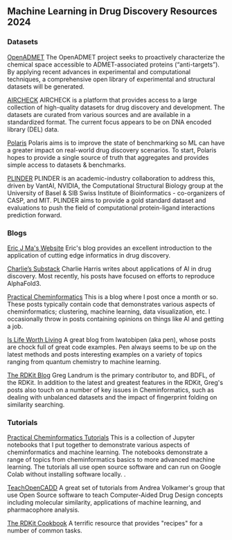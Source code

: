 ## Machine Learning in Drug Discovery Resources 2024

### Datasets

[OpenADMET](https://openadmet.org)
The OpenADMET project seeks to proactively characterize the chemical space accessible to
ADMET-associated proteins (“anti-targets”). By applying recent advances in experimental and computational techniques, a
comprehensive open library of experimental and structural datasets will be generated.

[AIRCHECK](https://aircheck.ai)
AIRCHECK is a platform that provides access to a large collection of high-quality datasets for drug discovery and
development. The datasets are curated from various sources and are available in a standardized format. The current
focus appears to be on DNA encoded library (DEL) data.

[Polaris](https://polarishub.io)
Polaris aims is to improve the state of benchmarking so ML can have a greater impact on real-world drug discovery
scenarios. To start, Polaris hopes to provide a single source of truth that aggregates and provides simple access to
datasets & benchmarks.

[PLINDER](https://plinder.sh)
PLINDER is an academic-industry collaboration to address this, driven by VantAI, NVIDIA, the Computational Structural
Biology group at the University of Basel & SIB Swiss Institute of Bioinformatics - co-organizers of CASP, and MIT.
PLINDER aims to provide a gold standard dataset and evaluations to push the field of computational protein-ligand
interactions
prediction forward.

### Blogs

[Eric J Ma's Website](https://ericmjl.github.io/)
Eric's blog provides an excellent introduction to the application of cutting edge informatics in drug discovery.

[Charlie’s Substack](https://harrisbio.substack.com/)
Charlie Harris writes about applications of AI in drug discovery.
Most recently, his posts have focused on efforts to reproduce AlphaFold3.

[Practical Cheminformatics](https://practicalcheminformatics.blogspot.com/)
This is a blog where I post once a month
or so. These posts typically contain code that demonstrates various aspects of cheminformatics; clustering, machine
learning, data visualization, etc. I occasionally throw in posts containing opinions on things like AI and getting a
job.

[Is Life Worth Living](https://iwatobipen.wordpress.com/)
A great blog from Iwatobipen (aka pen), whose posts are
chock full of great code examples. Pen always seems to be up on the latest methods and posts interesting examples on a
variety of topics ranging from quantum chemistry to machine learning.

[The RDKit Blog](http://rdkit.blogspot.com/)
Greg Landrum is the primary contributor to, and BDFL, of the RDKit. In
addition to the latest and greatest features in the RDKit, Greg's posts also touch on a number of key issues in
Cheminformatics, such as dealing with unbalanced datasets and the impact of fingerprint folding on similarity searching.

### Tutorials

[Practical Cheminformatics Tutorials](https://github.com/PatWalters/practical_cheminformatics_tutorials)
This is a collection of Jupyter notebooks that I put together to demonstrate various aspects of cheminformatics and
machine learning. The notebooks demonstrate a range of topics from cheminformatics basics to more advanced
machine learning. The tutorials all use open source software and can run on Google Colab without installing software
locally. .

[TeachOpenCADD](https://github.com/volkamerlab/TeachOpenCADD)
A great set of tutorials from Andrea Volkamer's group that use Open Source software to teach Computer-Aided Drug Design concepts including molecular similarity, applications of machine learning, and pharmacophore analysis.

[The RDKit Cookbook](https://www.rdkit.org/docs/Cookbook.html)
A terrific resource that provides "recipes" for a number of common tasks.
